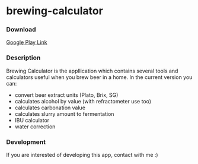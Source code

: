 # brewing-calculator

### Download
[Google Play Link]

### Description
Brewing Calculator is the appllication which contains several tools and calculators useful when you brew beer in a home.
In the current version you can:
- convert beer extract units (Plato, Brix, SG)
- calculates alcohol by value (with refractometer use too)
- calculates carbonation value
- calculates slurry amount to fermentation
- IBU calculator
- water correction

### Development
If you are interested of developing this app, contact with me :)

[Google Play Link]: <https://play.google.com/store/apps/details?id=dev.lampart.bartosz.brewingcalculator>
